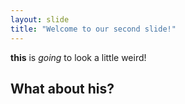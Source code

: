 ```yaml
---
layout: slide
title: "Welcome to our second slide!"
---
```

**this** is *going* to look a little weird!
## What about his?
